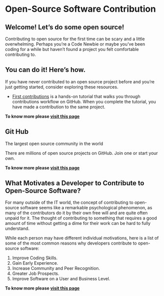 # **Open-Source Software Contribution**

## **Welcome! Let’s do some open source!**

Contributing to open source for the first time can be scary and a little overwhelming. Perhaps you’re a Code Newbie or maybe you’ve been coding for a while but haven’t found a project you felt comfortable contributing to.

## **You can do it! Here’s how.**

If you have never contributed to an open source project before and you’re just getting started, consider exploring these resources.

- [First contributions](https://github.com/firstcontributions/first-contributions) is a hands-on tutorial that walks you through contributions workflow on GitHub. When you complete the tutorial, you have made a contribution to the same project.

**To know more please [visit this page](https://www.firsttimersonly.com/)**

## **Git Hub**

The largest open source community in the world

There are millions of open source projects on GitHub. Join one or start your own.

**To know more please [visit this page](https://github.com/open-source)**

## **What Motivates a Developer to Contribute to Open-Source Software?**

For many outside of the IT world, the concept of contributing to open-source software seems like a remarkable psychological phenomenon, as many of the contributors do it by their own free will and are quite often unpaid for it. The thought of contributing to something that requires a good amount of time without getting a dime for their work can be hard to fully understand.

While each person may have different individual motivations, here is a list of some of the most common reasons why developers contribute to open-source software:

1. Improve Coding Skills.
2. Gain Early Experience.
3. Increase Community and Peer Recognition.
4. Greater Job Prospects.
5. Improve Software on a User and Business Level.

**To know more please [visit this page](https://clearcode.cc/blog/why-developers-contribute-open-source-software/)**
